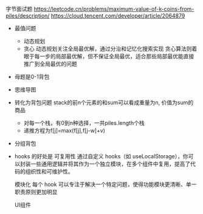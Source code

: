 字节面试题
https://leetcode.cn/problems/maximum-value-of-k-coins-from-piles/description/
https://cloud.tencent.com/developer/article/2064879


- 最值问题
    - 动态规划
    - 贪心
    动态规划关注全局最优解，通过分治和记忆化搜索实现
    贪心算法则着眼于每一步的局部最优解，但不保证全局最优，适合那些局部最优能直接推广到全局最优的问题

- 母题是0-1背包
- 思维导图

- 转化为背包问题
    stack的前n个元素的和sum可以看成重量为n, 价值为sum的商品
    - 对每一个栈，有0到n种选择，一共piles.length个栈
    - 递推方程为f[j]=max(f[j],f[j-w]+v)
- 分组背包

- hooks 的好处是
    可复用性 通过自定义 hooks（如 useLocalStorage），你可以封装一些通用逻辑并将其作为一个独立模块，在多个组件中复用，提高了代码的组织性和可维护性。

    模块化  每个 hook 可以专注于解决一个特定问题，使得功能模块更清晰、单一职责原则更加明显

    UI组件